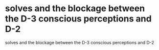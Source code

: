 # solves and the blockage between the D-3 conscious perceptions and D-2

solves and the blockage between the D-3 conscious perceptions and D-2